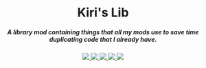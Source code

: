 <h1 align="center">Kiri's Lib</h1>  
<h5 align="center">A library mod containing things that all my mods use to save time duplicating code that I already have.</h5>  

<p align="center">
<a href="https://discord.tophatcat.dev">
    <img src="https://img.shields.io/badge/Discord-CattusMods-brightgreen.svg?style=flat&logo=Discord"/>
</a>

<a href="https://tophatcat.dev/">
    <img src="https://img.shields.io/badge/Website-tophatcat.dev-brightgreen.svg?style=flat"/>
</a>  

<a href="https://www.curseforge.com/minecraft/mc-mods/kiris-lib">
    <img src="https://cf.way2muchnoise.eu/versions/Minecraft_kiris-lib_all.svg"/>
</a>

<a href="https://www.curseforge.com/minecraft/mc-mods/kiris-lib">
    <img src="https://cf.way2muchnoise.eu/full_kiris-lib_downloads.svg"/>
</a>

<a href="https://github.com/tophatcats-mods/kiris-lib/commits/dev">
    <img src="https://img.shields.io/github/last-commit/tophatcats-mods/kiris-lib.svg">
</a>  
</p>
